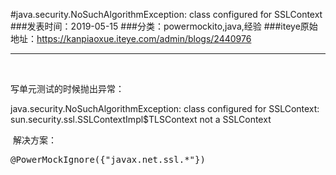 #java.security.NoSuchAlgorithmException: class configured for SSLContext
###发表时间：2019-05-15
###分类：powermockito,java,经验
###iteye原始地址：<a href="https://kanpiaoxue.iteye.com/admin/blogs/2440976" target="_blank">https://kanpiaoxue.iteye.com/admin/blogs/2440976</a>

---

<div class="iteye-blog-content-contain" style="font-size: 14px;"> 
 <p>&nbsp;</p> 
 <p>写单元测试的时候抛出异常：</p> 
 <div class="quote_div">
  java.security.NoSuchAlgorithmException: class configured for SSLContext: sun.security.ssl.SSLContextImpl$TLSContext not a SSLContext
 </div> 
 <p>&nbsp;解决方案：</p> 
 <pre name="code" class="java">@PowerMockIgnore({"javax.net.ssl.*"})</pre> 
 <p>&nbsp;</p> 
</div>